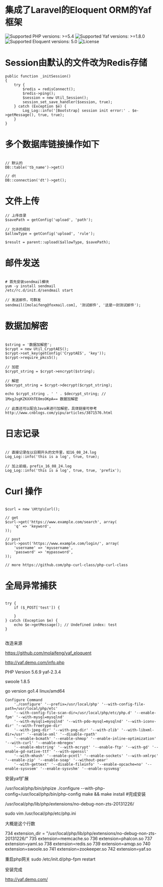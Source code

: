 # 集成了Laravel的Eloquent ORM的Yaf框架
![Supported PHP versions: >=5.4](https://img.shields.io/badge/PHP-%3E%3D5.4-blue.svg)
![Supported Yaf versions: >=1.8.0](https://img.shields.io/badge/Yaf-%3E%3D2.3.2-orange.svg)
![Supported Eloquent versions: 5.0](https://img.shields.io/badge/Eloquent-%205.0-green.svg)
![License](https://img.shields.io/badge/license-Apache%202-yellow.svg)

# Session由默认的文件改为Redis存储

```
public function _initSession()
{
    try {
        $redis = redisConnect();
        $redis->ping();
        $session = new Util_Session();
        session_set_save_handler($session, true);
    } catch (Exception $e) {
        Log_Log::info('[Bootstrap] session init error:' . $e->getMessage(), true, true);
    }
}
```

# 多个数据库链接操作如下

```

// 默认的
DB::table('tb_name')->get()

// dt
DB::connection('dt')->get();

```

# 文件上传

```
// 上传目录
$savePath = getConfig('upload', 'path');

// 允许的规则
$allowType = getConfig('upload', 'rule');

$result = parent::upload($allowType, $savePath);
```

# 邮件发送

```

# 首先安装sendmail模块
yum -y install sendmail
/etc/rc.d/init.d/sendmail start

// 发送邮件，可群发
sendmail([molaifeng@foxmail.com], '测试邮件', '这是一封测试邮件');
```

# 数据加解密

```

$string = '数据加解密';
$crypt = new Util_CryptAES();
$crypt->set_key(getConfig('CryptAES', 'key'));
$crypt->require_pkcs5();

// 加密
$crypt_string = $crypt->encrypt($string);

// 解密
$decrypt_string = $crypt->decrypt($crypt_string);

echo $crypt_string . ' ' . $decrypt_string; // 1MxgJsgKZKXXhTE8msOKpA== 数据加解密

// 此类还可以配合Java来进行加解密，具体链接可参考 http://www.cnblogs.com/yipu/articles/3871576.html
```

# 日志记录

```

// 直接记录在以日期开头的文件里，如16_08_24.log
Log_Log::info('this is a log', true, true);

// 加上前缀，prefix_16_08_24.log
Log_Log::info('this is a log', true, true, 'prefix');
```

# Curl 操作

```

$curl = new \Http\Curl();

// get
$curl->get('https://www.example.com/search', array(
    'q' => 'keyword',
));

// post
$curl->post('https://www.example.com/login/', array(
    'username' => 'myusername',
    'password' => 'mypassword',
));

// more https://github.com/php-curl-class/php-curl-class
```

# 全局异常捕获

```

try {
    if ($_POST['test']) {

    }
} catch (Exception $e) {
    echo $e->getMessage(); // Undefined index: test
}


```



改造来源

https://github.com/molaifeng/yaf_eloquent



http://yaf.demo.com/info.php

PHP Version 5.6.9
yaf-2.3.4

swoole 1.8.5

go version go1.4 linux/amd64



    Configure Command
        './configure' '--prefix=/usr/local/php' '--with-config-file-path=/usr/local/php/etc'
        '--with-config-file-scan-dir=/usr/local/php/etc/php.d' '--enable-fpm' '--with-mysql=mysqlnd'
        '--with-mysqli=mysqlnd' '--with-pdo-mysql=mysqlnd' '--with-iconv-dir' '--with-freetype-dir'
        '--with-jpeg-dir' '--with-png-dir' '--with-zlib' '--with-libxml-dir=/usr' '--enable-xml' '--disable-rpath'
        '--enable-bcmath' '--enable-shmop' '--enable-inline-optimization' '--with-curl' '--enable-mbregex'
        '--enable-mbstring' '--with-mcrypt' '--enable-ftp' '--with-gd' '--enable-gd-native-ttf' '--with-openssl'
        '--with-mhash' '--enable-pcntl' '--enable-sockets' '--with-xmlrpc' '--enable-zip' '--enable-soap' '--without-pear'
        '--with-gettext' '--disable-fileinfo' '--enable-opcache=no' '--enable-sysvsem' '--enable-sysvshm' '--enable-sysvmsg'





安装yaf扩展

/usr/local/php/bin/phpize
./configure --with-php-config=/usr/local/php/bin/php-config
make && make install
#完成安装


/usr/local/php/lib/php/extensions/no-debug-non-zts-20131226/

sudo vim /usr/local/php/etc/php.ini

大概是这个行数

 734 extension_dir = "/usr/local/php/lib/php/extensions/no-debug-non-zts-20131226/"
 735 extension=memcache.so
 736 extension=phalcon.so
 737 extension=yaml.so
 738 extension=redis.so
 739 extension=amqp.so
 740 extension=swoole.so
 741 extension=zookeeper.so
 742 extension=yaf.so

重启php网关
sudo /etc/init.d/php-fpm restart

安装完成


http://yaf.demo.com/









